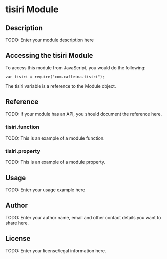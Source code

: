 # tisiri Module

## Description

TODO: Enter your module description here

## Accessing the tisiri Module

To access this module from JavaScript, you would do the following:

    var tisiri = require("com.caffeina.tisiri");

The tisiri variable is a reference to the Module object.

## Reference

TODO: If your module has an API, you should document
the reference here.

### tisiri.function

TODO: This is an example of a module function.

### tisiri.property

TODO: This is an example of a module property.

## Usage

TODO: Enter your usage example here

## Author

TODO: Enter your author name, email and other contact
details you want to share here.

## License

TODO: Enter your license/legal information here.
